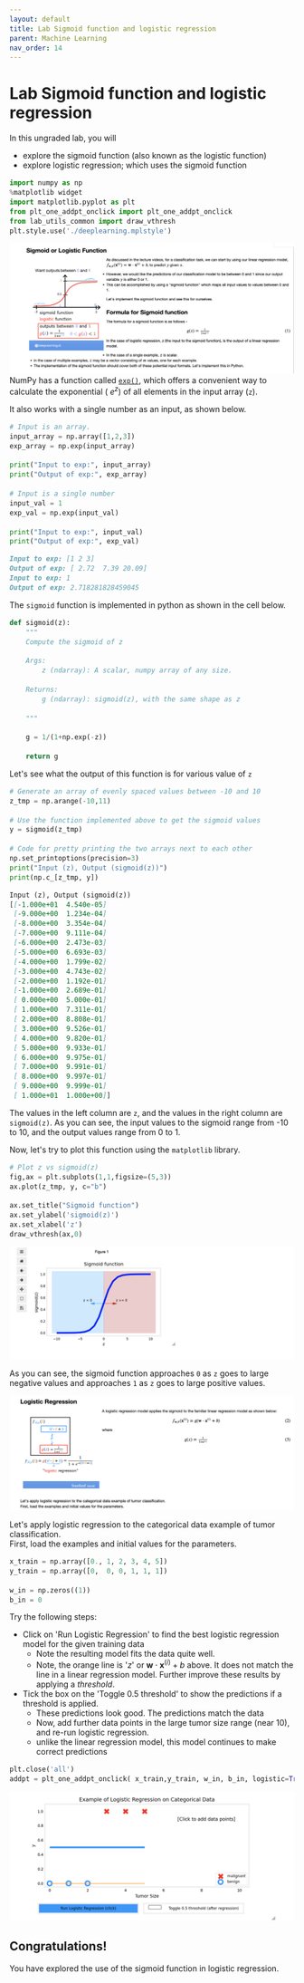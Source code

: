 ```yaml
---
layout: default
title: Lab Sigmoid function and logistic regression
parent: Machine Learning
nav_order: 14
---
```

# Lab Sigmoid function and logistic regression
In this ungraded lab, you will
- explore the sigmoid function (also known as the logistic function)
- explore logistic regression; which uses the sigmoid function

```python
import numpy as np
%matplotlib widget
import matplotlib.pyplot as plt
from plt_one_addpt_onclick import plt_one_addpt_onclick
from lab_utils_common import draw_vthresh
plt.style.use('./deeplearning.mplstyle')
```
![](../../assets/images/docs/aqdadada.png)
NumPy has a function called [`exp()`](https://numpy.org/doc/stable/reference/generated/numpy.exp.html), which offers a convenient way to calculate the exponential ( $e^{z}$) of all elements in the input array (`z`).

It also works with a single number as an input, as shown below.

```python
# Input is an array. 
input_array = np.array([1,2,3])
exp_array = np.exp(input_array)

print("Input to exp:", input_array)
print("Output of exp:", exp_array)

# Input is a single number
input_val = 1  
exp_val = np.exp(input_val)

print("Input to exp:", input_val)
print("Output of exp:", exp_val)
```
```markdown
Input to exp: [1 2 3]
Output of exp: [ 2.72  7.39 20.09]
Input to exp: 1
Output of exp: 2.718281828459045
```
The `sigmoid` function is implemented in python as shown in the cell below.

```python
def sigmoid(z):
    """
    Compute the sigmoid of z

    Args:
        z (ndarray): A scalar, numpy array of any size.

    Returns:
        g (ndarray): sigmoid(z), with the same shape as z
         
    """

    g = 1/(1+np.exp(-z))
   
    return g
```
Let's see what the output of this function is for various value of `z`
```python
# Generate an array of evenly spaced values between -10 and 10
z_tmp = np.arange(-10,11)

# Use the function implemented above to get the sigmoid values
y = sigmoid(z_tmp)

# Code for pretty printing the two arrays next to each other
np.set_printoptions(precision=3) 
print("Input (z), Output (sigmoid(z))")
print(np.c_[z_tmp, y])
```
```markdown
Input (z), Output (sigmoid(z))
[[-1.000e+01  4.540e-05]
 [-9.000e+00  1.234e-04]
 [-8.000e+00  3.354e-04]
 [-7.000e+00  9.111e-04]
 [-6.000e+00  2.473e-03]
 [-5.000e+00  6.693e-03]
 [-4.000e+00  1.799e-02]
 [-3.000e+00  4.743e-02]
 [-2.000e+00  1.192e-01]
 [-1.000e+00  2.689e-01]
 [ 0.000e+00  5.000e-01]
 [ 1.000e+00  7.311e-01]
 [ 2.000e+00  8.808e-01]
 [ 3.000e+00  9.526e-01]
 [ 4.000e+00  9.820e-01]
 [ 5.000e+00  9.933e-01]
 [ 6.000e+00  9.975e-01]
 [ 7.000e+00  9.991e-01]
 [ 8.000e+00  9.997e-01]
 [ 9.000e+00  9.999e-01]
 [ 1.000e+01  1.000e+00]]
```

The values in the left column are `z`, and the values in the right column are `sigmoid(z)`. As you can see, the input values to the sigmoid range from -10 to 10, and the output values range from 0 to 1.

Now, let's try to plot this function using the `matplotlib` library.

```python
# Plot z vs sigmoid(z)
fig,ax = plt.subplots(1,1,figsize=(5,3))
ax.plot(z_tmp, y, c="b")

ax.set_title("Sigmoid function")
ax.set_ylabel('sigmoid(z)')
ax.set_xlabel('z')
draw_vthresh(ax,0)
```
![](../../assets/images/docs/adadadaed.png)

As you can see, the sigmoid function approaches  `0` as `z` goes to large negative values and approaches `1` as `z` goes to large positive values.

![](../../assets/images/docs/aewqdadad.png)

Let's apply logistic regression to the categorical data example of tumor classification.  
First, load the examples and initial values for the parameters.
  
```python
x_train = np.array([0., 1, 2, 3, 4, 5])
y_train = np.array([0,  0, 0, 1, 1, 1])

w_in = np.zeros((1))
b_in = 0
```
Try the following steps:
- Click on 'Run Logistic Regression' to find the best logistic regression model for the given training data
    - Note the resulting model fits the data quite well.
    - Note, the orange line is '$z$' or $\mathbf{w} \cdot \mathbf{x}^{(i)} + b$  above. It does not match the line in a linear regression model.
      Further improve these results by applying a *threshold*.
- Tick the box on the 'Toggle 0.5 threshold' to show the predictions if a threshold is applied.
    - These predictions look good. The predictions match the data
    - Now, add further data points in the large tumor size range (near 10), and re-run logistic regression.
    - unlike the linear regression model, this model continues to make correct predictions

```python
plt.close('all') 
addpt = plt_one_addpt_onclick( x_train,y_train, w_in, b_in, logistic=True)
```
![](../../assets/images/docs/aasasasass.png)
## Congratulations!
You have explored the use of the sigmoid function in logistic regression.

